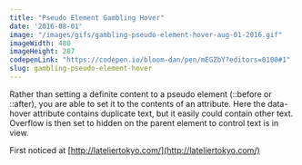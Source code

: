 ```yaml
---
title: "Pseudo Element Gambling Hover"
date: '2016-08-01'
image: "/images/gifs/gambling-pseudo-element-hover-aug-01-2016.gif"
imageWidth: 480
imageHeight: 287
codepenLink: "https://codepen.io/bloom-dan/pen/mEGZbY?editors=0100#1"
slug: gambling-pseudo-element-hover
---
```


Rather than setting a definite content to a pseudo element (::before or ::after), you are able to set it to the contents of an attribute. Here the data-hover attribute contains duplicate text, but it easily could contain other text. Overflow is then set to hidden on the parent element to control text is in view.

First noticed at [http://lateliertokyo.com/](http://lateliertokyo.com/)
